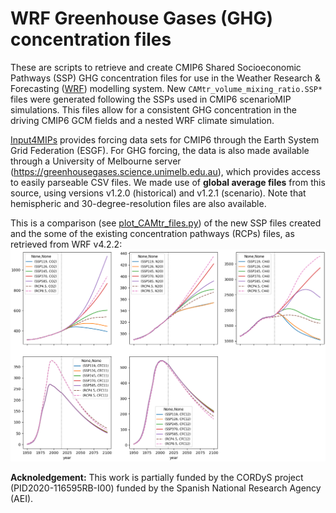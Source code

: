 WRF Greenhouse Gases (GHG) concentration files
==============================================

These are scripts to retrieve and create CMIP6 Shared Socioeconomic Pathways (SSP) GHG concentration
files for use in the Weather Research & Forecasting ([WRF](https://www2.mmm.ucar.edu/wrf/users)) modelling system.
New `CAMtr_volume_mixing_ratio.SSP*` files were generated following the SSPs used in CMIP6 scenarioMIP simulations. This
files allow for a consistent GHG concentration in the driving CMIP6 GCM fields and a nested WRF climate simulation.

[Input4MIPs](https://esgf-node.llnl.gov/projects/input4mips) provides forcing data sets for CMIP6 through the Earth System Grid Federation (ESGF). For GHG forcing, the data is also made available through a University of Melbourne server (https://greenhousegases.science.unimelb.edu.au), which provides access to easily parseable CSV files. We made use of **global average files** from this source, using versions v1.2.0 (historical) and v1.2.1 (scenario). Note that hemispheric and 30-degree-resolution files are also available.

This is a comparison (see [plot_CAMtr_files.py](./plot_CAMtr_files.py)) of the new SSP files created and the some of the existing concentration pathways (RCPs) files, as retrieved from WRF v4.2.2:
![SSP vs RCP concentrations](CAMtr_files.png)

**Acknoledgement:** This work is partially funded by the CORDyS project (PID2020-116595RB-I00) funded by the Spanish National Research Agency (AEI).
